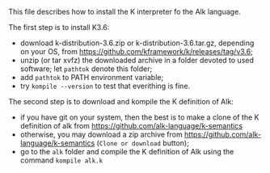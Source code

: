 This file describes how to install the K interpreter fo the Alk language.

The first step is to install K3.6:
* download k-distribution-3.6.zip or k-distribution-3.6.tar.gz, depending on your OS, from https://github.com/kframework/k/releases/tag/v3.6;
* unzip (or tar xvfz) the downloaded archive in a folder devoted to used software; let `pathtok` denote this folder;
* add `pathtok` to PATH environment variable;
* try `kompile --version` to test that everithing is fine.

The second step is to download and kompile the K definition of Alk:
* if you have git on your system, then the best is to make a clone of the K definition of alk from https://github.com/alk-language/k-semantics
* otherwise, you may download a zip archive from https://github.com/alk-language/k-semantics (`Clone or download` button);
* go to the `alk` folder and compile the K definition of Alk using the command `kompile alk.k`

